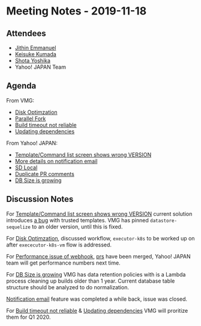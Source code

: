 # Meeting Notes - 2019-11-18

## Attendees

- [Jithin Emmanuel](https://github.com/jithine)
- [Keisuke Kumada](https://github.com/kumada626)
- [Shota Yoshika](https://github.com/s-yoshika)
- Yahoo! JAPAN Team

## Agenda

From VMG:

- [Disk Optimzation](https://github.com/screwdriver-cd/screwdriver/issues/1830)
- [Parallel Fork](https://github.com/screwdriver-cd/screwdriver/issues/1710)
- [Build timeout not reliable](https://github.com/screwdriver-cd/screwdriver/issues/1710)
- [Updating dependencies](https://github.com/screwdriver-cd/screwdriver/issues/1722)

From Yahoo! JAPAN:

- [Template/Command list screen shows wrong VERSION](https://github.com/screwdriver-cd/screwdriver/issues/1723)
- [More details on notification email](https://github.com/screwdriver-cd/screwdriver/issues/1668)
- [SD Local](https://github.com/screwdriver-cd/screwdriver/issues/1853)
- [Duplicate PR comments](https://github.com/screwdriver-cd/screwdriver/issues/1858)
- [DB Size is growing](https://github.com/screwdriver-cd/screwdriver/issues/1865)

## Discussion Notes

For [Template/Command list screen shows wrong VERSION](https://github.com/screwdriver-cd/screwdriver/issues/1723) current solution introduces [a bug](https://github.com/screwdriver-cd/screwdriver/issues/1857) with trusted templates. VMG has pinned `datastore-sequelize` to an older version, until this is fixed.

For [Disk Optimzation](https://github.com/screwdriver-cd/screwdriver/issues/1830), discussed workflow, `executor-k8s` to be worked up on after `exececutor-k8s-vm` flow is addressed.

For [Performance issue of webhook](https://github.com/screwdriver-cd/screwdriver/issues/1468), [prs](https://github.com/screwdriver-cd/screwdriver/pull/1850) have been merged, Yahoo! JAPAN team will get performance numbers next time.

For [DB Size is growing](https://github.com/screwdriver-cd/screwdriver/issues/1865) VMG has data retention policies with is a Lambda process cleaning up builds older than 1 year. Current database table structure should be analyzed to do normalization.

[Notification email](https://github.com/screwdriver-cd/screwdriver/issues/1668) feature was completed a while back, issue was closed.

For [Build timeout not reliable](https://github.com/screwdriver-cd/screwdriver/issues/1710) & [Updating dependencies](https://github.com/screwdriver-cd/screwdriver/issues/1722) VMG will proritize them for Q1 2020.
